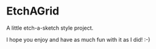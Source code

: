 # EtchAGrid

A little etch-a-sketch style project.

I hope you enjoy and have as much fun with it as I did! :-)
